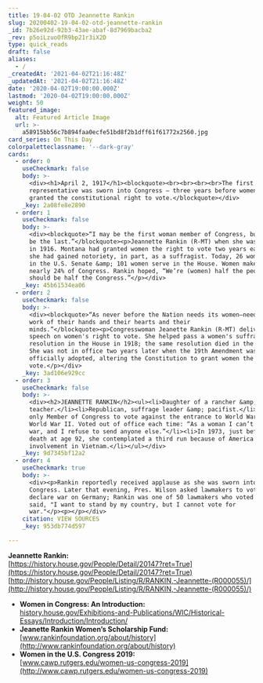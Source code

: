 ```yaml
---
title: 19-04-02 OTD Jeannette Rankin
slug: 20200402-19-04-02-otd-jeannette-rankin
_id: 7b26e92d-92b3-43ae-abaf-8d7969bacba2
_rev: p5oiLzuoOfR9bp21r3iX2D
type: quick_reads
draft: false
aliases:
  - /
_createdAt: '2021-04-02T21:16:48Z'
_updatedAt: '2021-04-02T21:16:48Z'
date: '2020-04-02T19:00:00.000Z'
lastmod: '2020-04-02T19:00:00.000Z'
weight: 50
featured_image:
  alt: Featured Article Image
  url: >-
    a58915bb56c7b894faa0ecfe51bd8f2b1dff61f61772x2560.jpg
card_series: On This Day
colorpaletteclassname: '--dark-gray'
cards:
  - order: 0
    useCheckmark: false
    body: >-
      <div><h1>April 2, 1917</h1><blockquote><br><br><br><br>The first woman
      representative was sworn into Congress – three years before women were
      granted the constitutional right to vote.</blockquote></div>
    _key: 2a08fe8e2890
  - order: 1
    useCheckmark: false
    body: >-
      <div><blockquote>“I may be the first woman member of Congress, but I won’t
      be the last.”</blockquote><p>Jeannette Rankin (R-MT) when she was elected
      in 1916. Montana had granted women the right to vote two years earlier and
      she had gained notoriety, in part, as a suffragist. Today, 26 women serve
      in the U.S. Senate &amp; 101 women serve in the House. Women make up
      nearly 24% of Congress. Rankin hoped, “We’re (women) half the people; we
      should be half the Congress.”</p></div>
    _key: 45b61534ea06
  - order: 2
    useCheckmark: false
    body: >-
      <div><blockquote>“As never before the Nation needs its women—needs the
      work of their hands and their hearts and their
      minds.”</blockquote><p>Congresswoman Jeanette Rankin (R-MT) delivering a
      speech on women's right to vote. She helped pass a women's suffrage
      resolution in the House in 1918; the same resolution died in the Senate.
      She was not in office two years later when the 19th Amendment was
      officially adopted, altering the Constitution to grant women the right to
      vote.</p></div>
    _key: 3ad106e929cc
  - order: 3
    useCheckmark: false
    body: >-
      <div><h2>JEANNETTE RANKIN</h2><ul><li>Daughter of a rancher &amp; school
      teacher.</li><li>Republican, suffrage leader &amp; pacifist.</li><li>The
      only Member of Congress to vote against the entrance to World War I &amp;
      World War II. Voted out of office each time: “As a woman I can’t go to
      war, and I refuse to send anyone else.”</li><li>In 1973, just before her
      death at age 92, she contemplated a third run because of America’s
      involvement in Vietnam.</li></ul></div>
    _key: 9d7345bf12a2
  - order: 4
    useCheckmark: true
    body: >-
      <div><p>Rankin reportedly received applause as she was sworn into
      Congress. Later that evening, Pres. Wilson asked lawmakers to vote to
      declare war on Germany; Rankin was one of 50 lawmakers who voted "no." She
      said, "I want to stand by my country, but I cannot vote for
      war."</p><p></p></div>
    citation: VIEW SOURCES
    _key: 953db774d597

---
```

**Jeannette Rankin:**  
[https://history.house.gov/People/Detail/20147?ret=True](https://history.house.gov/People/Detail/20147?ret=True)  
[http://history.house.gov/People/Listing/R/RANKIN,-Jeannette-(R000055)/](http://history.house.gov/People/Listing/R/RANKIN,-Jeannette-(R000055)/)

* **Women in Congress: An Introduction:**  
[history.house.gov/Exhibitions-and-Publications/WIC/Historical-Essays/Introduction/Introduction/](http://history.house.gov/Exhibitions-and-Publications/WIC/Historical-Essays/Introduction/Introduction/)
* **Jeanette Rankin Women’s Scholarship Fund:**  
[www.rankinfoundation.org/about/history](http://www.rankinfoundation.org/about/history)
* **Women in the U.S. Congress 2019:**  
[www.cawp.rutgers.edu/women-us-congress-2019](http://www.cawp.rutgers.edu/women-us-congress-2019)